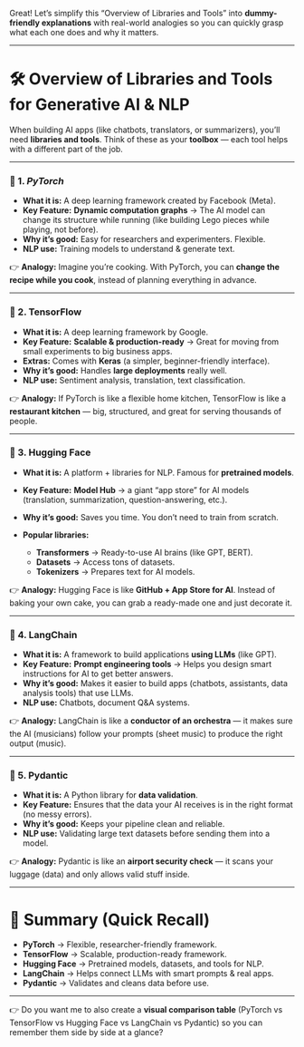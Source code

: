Great! Let’s simplify this “Overview of Libraries and Tools” into **dummy-friendly explanations** with real-world analogies so you can quickly grasp what each one does and why it matters.

---

# 🛠️ Overview of Libraries and Tools for Generative AI & NLP

When building AI apps (like chatbots, translators, or summarizers), you’ll need **libraries and tools**. Think of these as your **toolbox** — each tool helps with a different part of the job.

---

### 🔹 1. *PyTorch*

* **What it is:** A deep learning framework created by Facebook (Meta).
* **Key Feature:** **Dynamic computation graphs** → The AI model can change its structure while running (like building Lego pieces while playing, not before).
* **Why it’s good:** Easy for researchers and experimenters. Flexible.
* **NLP use:** Training models to understand & generate text.

👉 **Analogy:** Imagine you’re cooking. With PyTorch, you can **change the recipe while you cook**, instead of planning everything in advance.

---

### 🔹 2. **TensorFlow**

* **What it is:** A deep learning framework by Google.
* **Key Feature:** **Scalable & production-ready** → Great for moving from small experiments to big business apps.
* **Extras:** Comes with **Keras** (a simpler, beginner-friendly interface).
* **Why it’s good:** Handles **large deployments** really well.
* **NLP use:** Sentiment analysis, translation, text classification.

👉 **Analogy:** If PyTorch is like a flexible home kitchen, TensorFlow is like a **restaurant kitchen** — big, structured, and great for serving thousands of people.

---

### 🔹 3. **Hugging Face**

* **What it is:** A platform + libraries for NLP. Famous for **pretrained models**.
* **Key Feature:** **Model Hub** → a giant “app store” for AI models (translation, summarization, question-answering, etc.).
* **Why it’s good:** Saves you time. You don’t need to train from scratch.
* **Popular libraries:**

  * **Transformers** → Ready-to-use AI brains (like GPT, BERT).
  * **Datasets** → Access tons of datasets.
  * **Tokenizers** → Prepares text for AI models.

👉 **Analogy:** Hugging Face is like **GitHub + App Store for AI**. Instead of baking your own cake, you can grab a ready-made one and just decorate it.

---

### 🔹 4. **LangChain**

* **What it is:** A framework to build applications **using LLMs** (like GPT).
* **Key Feature:** **Prompt engineering tools** → Helps you design smart instructions for AI to get better answers.
* **Why it’s good:** Makes it easier to build apps (chatbots, assistants, data analysis tools) that use LLMs.
* **NLP use:** Chatbots, document Q\&A systems.

👉 **Analogy:** LangChain is like a **conductor of an orchestra** — it makes sure the AI (musicians) follow your prompts (sheet music) to produce the right output (music).

---

### 🔹 5. **Pydantic**

* **What it is:** A Python library for **data validation**.
* **Key Feature:** Ensures that the data your AI receives is in the right format (no messy errors).
* **Why it’s good:** Keeps your pipeline clean and reliable.
* **NLP use:** Validating large text datasets before sending them into a model.

👉 **Analogy:** Pydantic is like an **airport security check** — it scans your luggage (data) and only allows valid stuff inside.

---

# 📖 Summary (Quick Recall)

* **PyTorch** → Flexible, researcher-friendly framework.
* **TensorFlow** → Scalable, production-ready framework.
* **Hugging Face** → Pretrained models, datasets, and tools for NLP.
* **LangChain** → Helps connect LLMs with smart prompts & real apps.
* **Pydantic** → Validates and cleans data before use.

---

👉 Do you want me to also create a **visual comparison table** (PyTorch vs TensorFlow vs Hugging Face vs LangChain vs Pydantic) so you can remember them side by side at a glance?
